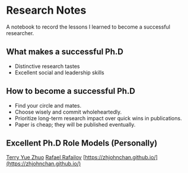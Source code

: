 # Research Notes
A notebook to record the lessons I learned to become a successful researcher.

## What makes a successful Ph.D
- Distinctive research tastes
- Excellent social and leadership skills


## How to become a successful Ph.D
- Find your circle and mates.
- Choose wisely and commit wholeheartedly.
- Prioritize long-term research impact over quick wins in publications.
- Paper is cheap; they will be published eventually.

## Excellent Ph.D Role Models (Personally)
[Terry Yue Zhuo](https://terryyz.github.io/)
[Rafael Rafailov](https://rmrafailov.github.io/)
[https://zhjohnchan.github.io/](https://zhjohnchan.github.io/)
